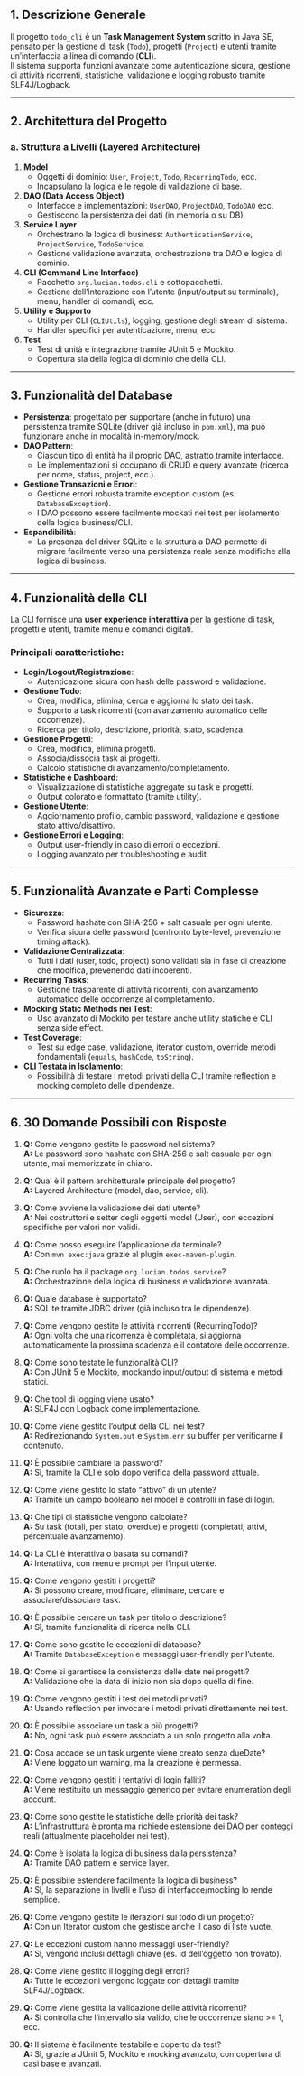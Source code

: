 ## 1. Descrizione Generale

Il progetto `todo_cli` è un **Task Management System** scritto in Java SE, pensato per la gestione di task (`Todo`), progetti (`Project`) e utenti tramite un’interfaccia a linea di comando (**CLI**).  
Il sistema supporta funzioni avanzate come autenticazione sicura, gestione di attività ricorrenti, statistiche, validazione e logging robusto tramite SLF4J/Logback.

---

## 2. Architettura del Progetto

### **a. Struttura a Livelli (Layered Architecture)**

1. **Model**  
   - Oggetti di dominio: `User`, `Project`, `Todo`, `RecurringTodo`, ecc.
   - Incapsulano la logica e le regole di validazione di base.
2. **DAO (Data Access Object)**  
   - Interfacce e implementazioni: `UserDAO`, `ProjectDAO`, `TodoDAO` ecc.
   - Gestiscono la persistenza dei dati (in memoria o su DB).
3. **Service Layer**  
   - Orchestrano la logica di business: `AuthenticationService`, `ProjectService`, `TodoService`.
   - Gestione validazione avanzata, orchestrazione tra DAO e logica di dominio.
4. **CLI (Command Line Interface)**  
   - Pacchetto `org.lucian.todos.cli` e sottopacchetti.
   - Gestione dell’interazione con l’utente (input/output su terminale), menu, handler di comandi, ecc.
5. **Utility e Supporto**
   - Utility per CLI (`CLIUtils`), logging, gestione degli stream di sistema.
   - Handler specifici per autenticazione, menu, ecc.
6. **Test**  
   - Test di unità e integrazione tramite JUnit 5 e Mockito.
   - Copertura sia della logica di dominio che della CLI.

---

## 3. Funzionalità del Database

- **Persistenza**: progettato per supportare (anche in futuro) una persistenza tramite SQLite (driver già incluso in `pom.xml`), ma può funzionare anche in modalità in-memory/mock.
- **DAO Pattern**:  
  - Ciascun tipo di entità ha il proprio DAO, astratto tramite interfacce.
  - Le implementazioni si occupano di CRUD e query avanzate (ricerca per nome, status, project, ecc.).
- **Gestione Transazioni e Errori**:  
  - Gestione errori robusta tramite exception custom (es. `DatabaseException`).
  - I DAO possono essere facilmente mockati nei test per isolamento della logica business/CLI.
- **Espandibilità**:  
  - La presenza del driver SQLite e la struttura a DAO permette di migrare facilmente verso una persistenza reale senza modifiche alla logica di business.

---

## 4. Funzionalità della CLI

La CLI fornisce una **user experience interattiva** per la gestione di task, progetti e utenti, tramite menu e comandi digitati.

### **Principali caratteristiche:**
- **Login/Logout/Registrazione**:  
  - Autenticazione sicura con hash delle password e validazione.
- **Gestione Todo**:  
  - Crea, modifica, elimina, cerca e aggiorna lo stato dei task.
  - Supporto a task ricorrenti (con avanzamento automatico delle occorrenze).
  - Ricerca per titolo, descrizione, priorità, stato, scadenza.
- **Gestione Progetti**:  
  - Crea, modifica, elimina progetti.
  - Associa/dissocia task ai progetti.
  - Calcolo statistiche di avanzamento/completamento.
- **Statistiche e Dashboard**:  
  - Visualizzazione di statistiche aggregate su task e progetti.
  - Output colorato e formattato (tramite utility).
- **Gestione Utente**:  
  - Aggiornamento profilo, cambio password, validazione e gestione stato attivo/disattivo.
- **Gestione Errori e Logging**:  
  - Output user-friendly in caso di errori o eccezioni.
  - Logging avanzato per troubleshooting e audit.

---

## 5. Funzionalità Avanzate e Parti Complesse

- **Sicurezza**:  
  - Password hashate con SHA-256 + salt casuale per ogni utente.
  - Verifica sicura delle password (confronto byte-level, prevenzione timing attack).
- **Validazione Centralizzata**:  
  - Tutti i dati (user, todo, project) sono validati sia in fase di creazione che modifica, prevenendo dati incoerenti.
- **Recurring Tasks**:  
  - Gestione trasparente di attività ricorrenti, con avanzamento automatico delle occorrenze al completamento.
- **Mocking Static Methods nei Test**:  
  - Uso avanzato di Mockito per testare anche utility statiche e CLI senza side effect.
- **Test Coverage**:  
  - Test su edge case, validazione, iterator custom, override metodi fondamentali (`equals`, `hashCode`, `toString`).
- **CLI Testata in Isolamento**:  
  - Possibilità di testare i metodi privati della CLI tramite reflection e mocking completo delle dipendenze.

---

## 6. 30 Domande Possibili con Risposte

1. **Q:** Come vengono gestite le password nel sistema?  
   **A:** Le password sono hashate con SHA-256 e salt casuale per ogni utente, mai memorizzate in chiaro.

2. **Q:** Qual è il pattern architetturale principale del progetto?  
   **A:** Layered Architecture (model, dao, service, cli).

3. **Q:** Come avviene la validazione dei dati utente?  
   **A:** Nei costruttori e setter degli oggetti model (User), con eccezioni specifiche per valori non validi.

4. **Q:** Come posso eseguire l’applicazione da terminale?  
   **A:** Con `mvn exec:java` grazie al plugin `exec-maven-plugin`.

5. **Q:** Che ruolo ha il package `org.lucian.todos.service`?  
   **A:** Orchestrazione della logica di business e validazione avanzata.

6. **Q:** Quale database è supportato?  
   **A:** SQLite tramite JDBC driver (già incluso tra le dipendenze).

7. **Q:** Come vengono gestite le attività ricorrenti (RecurringTodo)?  
   **A:** Ogni volta che una ricorrenza è completata, si aggiorna automaticamente la prossima scadenza e il contatore delle occorrenze.

8. **Q:** Come sono testate le funzionalità CLI?  
   **A:** Con JUnit 5 e Mockito, mockando input/output di sistema e metodi statici.

9. **Q:** Che tool di logging viene usato?  
   **A:** SLF4J con Logback come implementazione.

10. **Q:** Come viene gestito l’output della CLI nei test?  
    **A:** Redirezionando `System.out` e `System.err` su buffer per verificarne il contenuto.

11. **Q:** È possibile cambiare la password?  
    **A:** Sì, tramite la CLI e solo dopo verifica della password attuale.

12. **Q:** Come viene gestito lo stato “attivo” di un utente?  
    **A:** Tramite un campo booleano nel model e controlli in fase di login.

13. **Q:** Che tipi di statistiche vengono calcolate?  
    **A:** Su task (totali, per stato, overdue) e progetti (completati, attivi, percentuale avanzamento).

14. **Q:** La CLI è interattiva o basata su comandi?  
    **A:** Interattiva, con menu e prompt per l’input utente.

15. **Q:** Come vengono gestiti i progetti?  
    **A:** Si possono creare, modificare, eliminare, cercare e associare/dissociare task.

16. **Q:** È possibile cercare un task per titolo o descrizione?  
    **A:** Sì, tramite funzionalità di ricerca nella CLI.

17. **Q:** Come sono gestite le eccezioni di database?  
    **A:** Tramite `DatabaseException` e messaggi user-friendly per l’utente.

18. **Q:** Come si garantisce la consistenza delle date nei progetti?  
    **A:** Validazione che la data di inizio non sia dopo quella di fine.

19. **Q:** Come vengono gestiti i test dei metodi privati?  
    **A:** Usando reflection per invocare i metodi privati direttamente nei test.

20. **Q:** È possibile associare un task a più progetti?  
    **A:** No, ogni task può essere associato a un solo progetto alla volta.

21. **Q:** Cosa accade se un task urgente viene creato senza dueDate?  
    **A:** Viene loggato un warning, ma la creazione è permessa.

22. **Q:** Come vengono gestiti i tentativi di login falliti?  
    **A:** Viene restituito un messaggio generico per evitare enumeration degli account.

23. **Q:** Come sono gestite le statistiche delle priorità dei task?  
    **A:** L’infrastruttura è pronta ma richiede estensione dei DAO per conteggi reali (attualmente placeholder nei test).

24. **Q:** Come è isolata la logica di business dalla persistenza?  
    **A:** Tramite DAO pattern e service layer.

25. **Q:** È possibile estendere facilmente la logica di business?  
    **A:** Sì, la separazione in livelli e l’uso di interfacce/mocking lo rende semplice.

26. **Q:** Come vengono gestite le iterazioni sui todo di un progetto?  
    **A:** Con un Iterator custom che gestisce anche il caso di liste vuote.

27. **Q:** Le eccezioni custom hanno messaggi user-friendly?  
    **A:** Sì, vengono inclusi dettagli chiave (es. id dell’oggetto non trovato).

28. **Q:** Come viene gestito il logging degli errori?  
    **A:** Tutte le eccezioni vengono loggate con dettagli tramite SLF4J/Logback.

29. **Q:** Come viene gestita la validazione delle attività ricorrenti?  
    **A:** Si controlla che l’intervallo sia valido, che le occorrenze siano >= 1, ecc.

30. **Q:** Il sistema è facilmente testabile e coperto da test?  
    **A:** Sì, grazie a JUnit 5, Mockito e mocking avanzato, con copertura di casi base e avanzati.